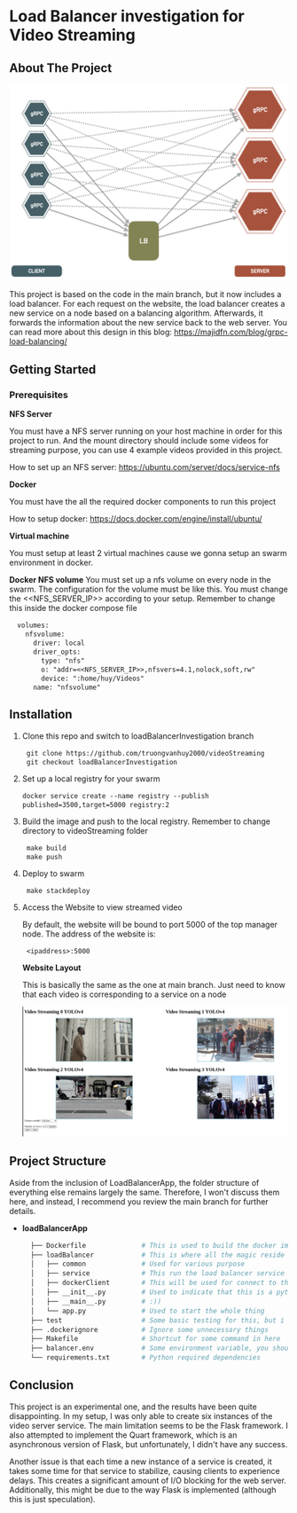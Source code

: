 # Load Balancer investigation for Video Streaming
<!-- ABOUT THE PROJECT -->
## About The Project

![Alt Text](./Image/lookaside.png)

This project is based on the code in the main branch, but it now includes a load balancer. For each request on the website, the load balancer creates a new service on a node based on a balancing algorithm. Afterwards, it forwards the information about the new service back to the web server. You can read more about this design in this blog: https://majidfn.com/blog/grpc-load-balancing/ 
## Getting Started
### Prerequisites
**NFS Server**

You must have a NFS server running on your host machine in order for this project to run. And the mount directory should include some videos for streaming purpose, you can use 4 example videos provided in this project.

How to set up an NFS server: https://ubuntu.com/server/docs/service-nfs

**Docker**

You must have the all the required docker components to run this project

How to setup docker: https://docs.docker.com/engine/install/ubuntu/

**Virtual machine**

You must setup at least 2 virtual machines cause we gonna setup an swarm environment in docker.

**Docker NFS volume**
You must set up a nfs volume on every node in the swarm. The configuration for the volume must be like this. You must change the <<NFS_SERVER_IP>> according to your setup. Remember to change this inside the docker compose file

      volumes:
        nfsvolume:
          driver: local
          driver_opts:
            type: "nfs"
            o: "addr=<<NFS_SERVER_IP>>,nfsvers=4.1,nolock,soft,rw"
            device: ":home/huy/Videos"
          name: "nfsvolume"

## Installation
1. Clone this repo and switch to loadBalancerInvestigation branch
 
        git clone https://github.com/truongvanhuy2000/videoStreaming
        git checkout loadBalancerInvestigation

2. Set up a local registry for your swarm

       docker service create --name registry --publish published=3500,target=5000 registry:2

3. Build the image and push to the local registry. Remember to change directory to videoStreaming folder

        make build
        make push

3. Deploy to swarm

        make stackdeploy

4. Access the Website to view streamed video

    By default, the website will be bound to port 5000 of the top manager node.
    The address of the website is:
        
        <ipaddress>:5000
    
    **Website Layout**

    This is basically the same as the one at main branch. Just need to know that each video is corresponding to a service on a node

    ![Alt Text](./Image/Screenshot.png)

## Project Structure

Aside from the inclusion of LoadBalancerApp, the folder structure of everything else remains largely the same. Therefore, I won't discuss them here, and instead, I recommend you review the main branch for further details.

+ **loadBalancerApp**

  ```sh
    ├── Dockerfile              # This is used to build the docker image
    ├── loadBalancer            # This is where all the magic reside
    │   ├── common              # Used for various purpose
    │   ├── service             # This run the load balancer service
    │   ├── dockerClient        # This will be used for connect to the docker daemon
    │   ├── __init__.py         # Used to indicate that this is a python module
    │   ├── __main__.py         # :))
    │   └── app.py              # Used to start the whole thing
    ├── test                    # Some basic testing for this, but i didn't touch it that much
    ├── .dockerignore           # Ignore some unnecessary things 
    ├── Makefile                # Shortcut for some command in here
    ├── balancer.env            # Some environment variable, you should adjust this based on your need
    └── requirements.txt        # Python required dependencies

    ```

## Conclusion

This project is an experimental one, and the results have been quite disappointing. In my setup, I was only able to create six instances of the video server service. The main limitation seems to be the Flask framework. I also attempted to implement the Quart framework, which is an asynchronous version of Flask, but unfortunately, I didn't have any success.

Another issue is that each time a new instance of a service is created, it takes some time for that service to stabilize, causing clients to experience delays. This creates a significant amount of I/O blocking for the web server. Additionally, this might be due to the way Flask is implemented (although this is just speculation).